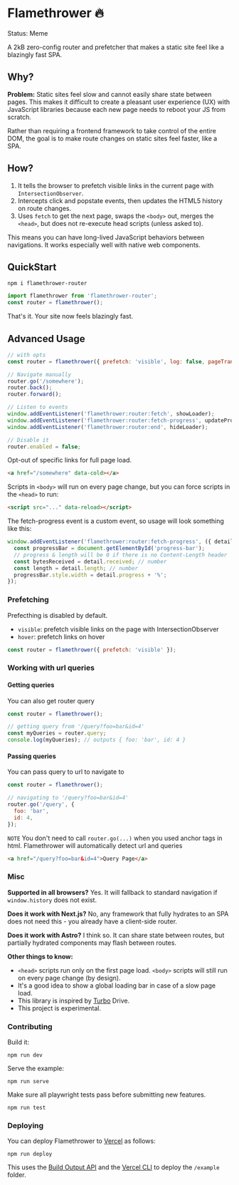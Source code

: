 # Flamethrower 🔥

Status: Meme

A 2kB zero-config router and prefetcher that makes a static site feel like a blazingly fast SPA.

## Why?

**Problem:** Static sites feel slow and cannot easily share state between pages. This makes it difficult to create a pleasant user experience (UX) with JavaScript libraries because each new page needs to reboot your JS from scratch.

Rather than requiring a frontend framework to take control of the entire DOM, the goal is to make route changes on static sites feel faster, like a SPA.

## How?

1. It tells the browser to prefetch visible links in the current page with `IntersectionObserver`.
2. Intercepts click and popstate events, then updates the HTML5 history on route changes.
3. Uses `fetch` to get the next page, swaps the `<body>` out, merges the `<head>`, but does not re-execute head scripts (unless asked to).

This means you can have long-lived JavaScript behaviors between navigations. It works especially well with native web components.

## QuickStart

```
npm i flamethrower-router
```

```js
import flamethrower from 'flamethrower-router';
const router = flamethrower();
```

That's it. Your site now feels blazingly fast.

## Advanced Usage

```js
// with opts
const router = flamethrower({ prefetch: 'visible', log: false, pageTransitions: false });

// Navigate manually
router.go('/somewhere');
router.back();
router.forward();

// Listen to events
window.addEventListener('flamethrower:router:fetch', showLoader);
window.addEventListener('flamethrower:router:fetch-progress', updateProgressBar);
window.addEventListener('flamethrower:router:end', hideLoader);

// Disable it
router.enabled = false;
```

Opt-out of specific links for full page load.

```html
<a href="/somewhere" data-cold></a>
```

Scripts in `<body>` will run on every page change, but you can force scripts in the `<head>` to run:

```html
<script src="..." data-reload></script>
```

The fetch-progress event is a custom event, so usage will look something like this:

```js
window.addEventListener('flamethrower:router:fetch-progress', ({ detail }) => {
  const progressBar = document.getElementById('progress-bar');
  // progress & length will be 0 if there is no Content-Length header
  const bytesReceived = detail.received; // number
  const length = detail.length; // number
  progressBar.style.width = detail.progress + '%';
});
```

### Prefetching

Prefecthing is disabled by default.

- `visible`: prefetch visible links on the page with IntersectionObserver
- `hover`: prefetch links on hover

```js
const router = flamethrower({ prefetch: 'visible' });
```

### Working with url queries

#### Getting queries

You can also get router query

```js
const router = flamethrower();

// getting query from '/query?foo=bar&id=4'
const myQueries = router.query;
console.log(myQueries); // outputs { foo: 'bar', id: 4 }
```

#### Passing queries

You can pass query to url to navigate to

```js
const router = flamethrower();

// navigating to '/query?foo=bar&id=4'
router.go('/query', {
  foo: 'bar',
  id: 4,
});
```

`NOTE` You don't need to call `router.go(...)` when you used anchor tags in html. Flamethrower will automatically detect url and queries

```html
<a href="/query?foo=bar&id=4">Query Page</a>
```

### Misc

**Supported in all browsers?** Yes. It will fallback to standard navigation if `window.history` does not exist.

**Does it work with Next.js?** No, any framework that fully hydrates to an SPA does not need this - you already have a client-side router.

**Does it work with Astro?** I think so. It can share state between routes, but partially hydrated components may flash between routes.

**Other things to know:**

- `<head>` scripts run only on the first page load. `<body>` scripts will still run on every page change (by design).
- It's a good idea to show a global loading bar in case of a slow page load.
- This library is inspired by [Turbo](https://github.com/hotwired/turbo) Drive.
- This project is experimental.

### Contributing

Build it:

```
npm run dev
```

Serve the example:

```
npm run serve
```

Make sure all playwright tests pass before submitting new features.

```
npm run test
```

### Deploying

You can deploy Flamethrower to [Vercel](http://vercel.com/) as follows:

```
npm run deploy
```

This uses the [Build Output API](https://vercel.com/docs/build-output-api/v3) and the [Vercel CLI](https://vercel.com/cli) to deploy the `/example` folder.
